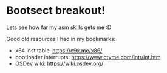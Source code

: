 # Bootsect breakout!

Lets see how far my asm skills gets me :D

Good old resources I had in my bookmarks:

- x64 inst table: https://c9x.me/x86/
- bootloader interrupts: https://www.ctyme.com/intr/int.htm
- OSDev wiki: https://wiki.osdev.org/
